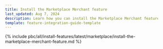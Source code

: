 ```yaml
---
title: Install the Marketplace Merchant feature
last_updated: Aug 7, 2024
description: Learn how you can install the Marketplace Merchant feature in to your Spryker B2B Marketplace project.
template: feature-integration-guide-template
---
```


{% include pbc/all/install-features/latest/marketplace/install-the-marketplace-merchant-feature.md %} <!-- To edit, see /_includes/pbc/all/install-features/latest/marketplace/install-the-marketplace-merchant-feature.md -->
